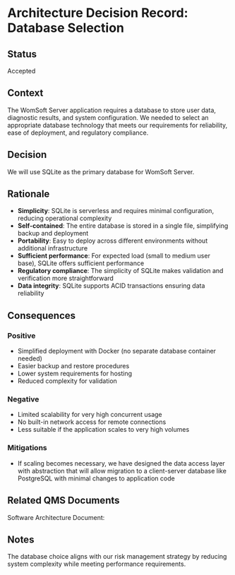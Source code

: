 # Architecture Decision Record: Database Selection

## Status
Accepted

## Context
The WomSoft Server application requires a database to store user data, diagnostic results, and system configuration. We needed to select an appropriate database technology that meets our requirements for reliability, ease of deployment, and regulatory compliance.

## Decision
We will use SQLite as the primary database for WomSoft Server.

## Rationale
- **Simplicity**: SQLite is serverless and requires minimal configuration, reducing operational complexity
- **Self-contained**: The entire database is stored in a single file, simplifying backup and deployment
- **Portability**: Easy to deploy across different environments without additional infrastructure
- **Sufficient performance**: For expected load (small to medium user base), SQLite offers sufficient performance
- **Regulatory compliance**: The simplicity of SQLite makes validation and verification more straightforward
- **Data integrity**: SQLite supports ACID transactions ensuring data reliability

## Consequences
### Positive
- Simplified deployment with Docker (no separate database container needed)
- Easier backup and restore procedures
- Lower system requirements for hosting
- Reduced complexity for validation

### Negative
- Limited scalability for very high concurrent usage
- No built-in network access for remote connections
- Less suitable if the application scales to very high volumes

### Mitigations
- If scaling becomes necessary, we have designed the data access layer with abstraction that will allow migration to a client-server database like PostgreSQL with minimal changes to application code

## Related QMS Documents
Software Architecture Document: <!-- TODO: Add document ID -->

## Notes
The database choice aligns with our risk management strategy by reducing system complexity while meeting performance requirements.